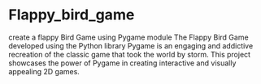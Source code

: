 # Flappy_bird_game
 create a flappy Bird Game using Pygame module The Flappy Bird Game developed using the Python library Pygame is an engaging and addictive recreation of the classic game that took the world by storm. This project showcases the power of Pygame in creating interactive and visually appealing 2D games.
